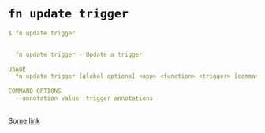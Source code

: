 # `fn update trigger`

```yaml
$ fn update trigger


  fn update trigger - Update a trigger
    
USAGE
  fn update trigger [global options] <app> <function> <trigger> [command options]
    
COMMAND OPTIONS
  --annotation value  trigger annotations
  
```

[Some link](#)

